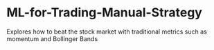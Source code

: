 # ML-for-Trading-Manual-Strategy
Explores how to beat the stock market with traditional metrics such as momentum and Bollinger Bands
